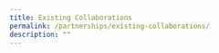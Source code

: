 ```yaml
---
title: Existing Collaborations
permalink: /partnerships/existing-collaborations/
description: ""
---
```

